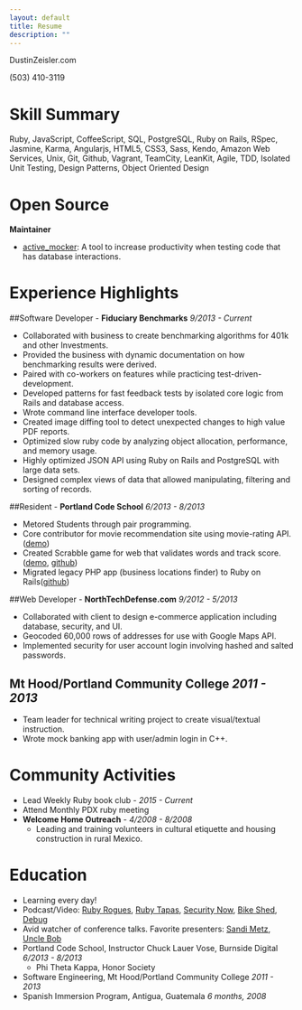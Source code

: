 ```yaml
---
layout: default
title: Resume
description: ""
---
```


DustinZeisler.com

(503) 410-3119

# Skill Summary

Ruby, JavaScript, CoffeeScript, SQL, PostgreSQL, Ruby on Rails, RSpec, Jasmine, Karma, Angularjs, HTML5, CSS3, Sass, Kendo, Amazon Web Services, Unix, Git, Github, Vagrant, TeamCity, LeanKit, Agile, TDD, Isolated Unit Testing, Design Patterns, Object Oriented Design

# Open Source
**Maintainer**

 * [active_mocker](https://github.com/zeisler/active_mocker): A tool to increase productivity when testing code that has database interactions.


# Experience Highlights

##Software Developer - **Fiduciary Benchmarks** *9/2013 - Current*
* Collaborated with business to create benchmarking algorithms for 401k and other Investments. 
* Provided the business with dynamic documentation on how benchmarking results were derived.
* Paired with co-workers on features while practicing test-driven-development.
* Developed patterns for fast feedback tests by isolated core logic from Rails and database access.
* Wrote command line interface developer tools.
* Created image diffing tool to detect unexpected changes to high value PDF reports.
* Optimized slow ruby code by analyzing object allocation, performance, and memory usage.
* Highly optimized JSON API using Ruby on Rails and PostgreSQL with large data sets.
* Designed complex views of data that allowed manipulating, filtering and sorting of records.


##Resident - **Portland Code School** *6/2013 - 8/2013*
* Metored Students through pair programming.
* Core contributor for movie recommendation site using movie-rating API. ([demo](http://critic-critic.herokuapp.com))
* Created Scrabble game for web that validates words and track score. ([demo](http://scrabble-game.herokuapp.com), [github](https://Github.com/zeisler/scrabble))
* Migrated legacy PHP app (business locations finder) to Ruby on Rails([github](https://Github.com/zeisler/ffl_locator))


##Web Developer - **NorthTechDefense.com** *9/2012 - 5/2013*
* Collaborated with client to design e-commerce application including database, security, and UI.
* Geocoded 60,000 rows of addresses for use with Google Maps API.
* Implemented security for user account login involving hashed and salted passwords.


## Mt Hood/Portland Community College *2011 - 2013*
* Team leader for technical writing project to create visual/textual instruction.
* Wrote mock banking app with user/admin login in C++.

# Community Activities
* Lead Weekly Ruby book club - *2015 - Current*
* Attend Monthly PDX ruby meeting
* **Welcome Home Outreach** - *4/2008 - 8/2008*
	* Leading and training volunteers in cultural etiquette and housing construction in rural Mexico.


# Education

* Learning every day! 
* Podcast/Video: [Ruby Rogues](http://devchat.tv/ruby-rogues/), [Ruby Tapas](http://www.rubytapas.com), [Security Now](http://twit.tv/show/security-now), [Bike Shed](http://bikeshed.fm), [Debug](http://www.imore.com/debug)
* Avid watcher of conference talks. Favorite presenters: [Sandi Metz](http://confreaks.tv/presenters/sandi-metz), [Uncle Bob]( http://youtu.be/YX3iRjKj7C0 )
* Portland Code School, Instructor Chuck Lauer Vose, Burnside Digital    *6/2013 - 8/2013*
   * Phi Theta Kappa, Honor Society
* Software Engineering, Mt Hood/Portland Community College *2011 - 2013*
* Spanish Immersion Program, Antigua, Guatemala *6 months, 2008*
